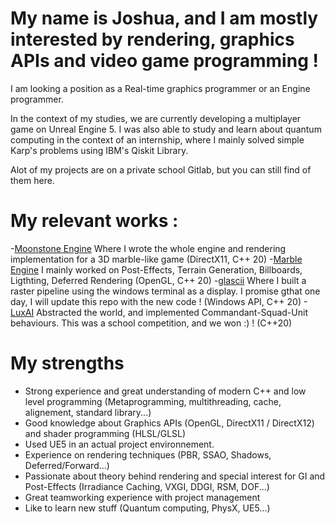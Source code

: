 # My name is Joshua, and I am mostly interested by rendering, graphics APIs and video game programming !
I am looking a position as a Real-time graphics programmer or an Engine programmer.

In the context of my studies, we are currently developing a multiplayer game on Unreal Engine 5. 
I was also able to study and learn about quantum computing in the context of an internship, where I mainly solved simple Karp's problems using IBM's Qiskit Library.

Alot of my projects are on a private school Gitlab, but you can still find of them here.

# My relevant works :
-[Moonstone Engine](https://github.com/YaelGras/BugsBall/tree/main) Where I wrote the whole engine and rendering implementation for a 3D marble-like game (DirectX11, C++ 20)
-[Marble Engine](https://github.com/Akahara/MarbleEngine) I mainly worked on Post-Effects, Terrain Generation, Billboards, Ligthting, Deferred Rendering (OpenGL, C++ 20)
-[glascii](https://github.com/JoshuaVHB/glascii) Where I built a raster pipeline using the windows terminal as a display. I promise gthat one day, I will update this repo with the new code ! (Windows API, C++ 20)
-[LuxAI](https://github.com/YaelGras/LuxAI) Abstracted the world, and implemented Commandant-Squad-Unit behaviours. This was a school competition, and we won :) ! (C++20)

# My strengths
- Strong experience and great understanding of modern C++ and low level programming (Metaprogramming, multithreading, cache, alignement, standard library...)
- Good knowledge about Graphics APIs (OpenGL, DirectX11 / DirectX12) and shader programming (HLSL/GLSL)
- Used UE5 in an actual project environnement.
- Experience on rendering techniques (PBR, SSAO, Shadows, Deferred/Forward...)
- Passionate about theory behind rendering and special interest for GI and Post-Effects (Irradiance Caching, VXGI, DDGI, RSM, DOF...)
- Great teamworking experience with project management
- Like to learn new stuff (Quantum computing, PhysX, UE5...) 



<!--
**JoshuaVHB/JoshuaVHB** is a ✨ _special_ ✨ repository because its `README.md` (this file) appears on your GitHub profile.

Here are some ideas to get you started:

- 🔭 I’m currently working on ...
- 🌱 I’m currently learning ...
- 👯 I’m looking to collaborate on ...
- 🤔 I’m looking for help with ...
- 💬 Ask me about ...
- 📫 How to reach me: ...
- 😄 Pronouns: ...
- ⚡ Fun fact: ...
-->
